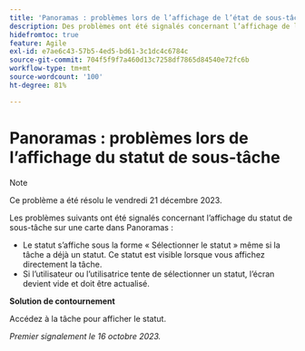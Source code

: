 ```yaml
---
title: 'Panoramas : problèmes lors de l’affichage de l’état de sous-tâche'
description: Des problèmes ont été signalés concernant l’affichage de l’état des sous-tâches sur une carte dans les panoramas.
hidefromtoc: true
feature: Agile
exl-id: e7ae6c43-57b5-4ed5-bd61-3c1dc4c6784c
source-git-commit: 704f5f9f7a460d13c7258df7865d84540e72fc6b
workflow-type: tm+mt
source-wordcount: '100'
ht-degree: 81%

---
```


# Panoramas : problèmes lors de l’affichage du statut de sous-tâche

>[!NOTE]
>
>Ce problème a été résolu le vendredi 21 décembre 2023.

Les problèmes suivants ont été signalés concernant l’affichage du statut de sous-tâche sur une carte dans Panoramas :

* Le statut s’affiche sous la forme « Sélectionner le statut » même si la tâche a déjà un statut. Ce statut est visible lorsque vous affichez directement la tâche.
* Si l’utilisateur ou l’utilisatrice tente de sélectionner un statut, l’écran devient vide et doit être actualisé.

**Solution de contournement**

Accédez à la tâche pour afficher le statut.

_Premier signalement le 16 octobre 2023._
